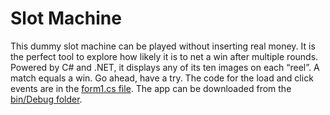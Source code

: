# Slot Machine

This dummy slot machine can be played without inserting real money. It is the perfect tool to explore how likely it is to net a win after multiple rounds. Powered by C# and .NET, it displays any of its ten images on each “reel”. A match equals a win. Go ahead, have a try.
The code for the load and click events are in the [form1.cs file](https://github.com/leahscode/Slot-Machine/blob/main/Form1.cs). The app can be downloaded from the [bin/Debug folder](https://github.com/leahscode/Slot-Machine/blob/main/bin/Debug/SlotMachineLS.exe).
